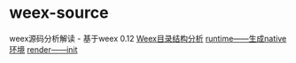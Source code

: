 # weex-source
weex源码分析解读 - 基于weex 0.12
[Weex目录结构分析](Weex目录结构分析.md)
[runtime——生成native环境](render——生成native环境.md)
[render——init](render——init.md)
